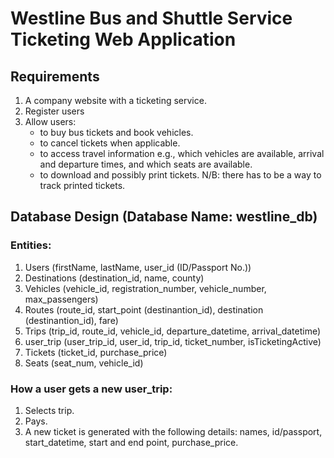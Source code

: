 
# Westline Bus and Shuttle Service Ticketing Web Application

## Requirements
1. A company website with a ticketing service.
2. Register users
3. Allow users:
    - to buy bus tickets and book vehicles.
    - to cancel tickets when applicable.
    - to access travel information e.g., which vehicles are available,
      arrival and departure times, and which seats are available.
    - to download and possibly print tickets.
        N/B: there has to be a way to track printed tickets.

## Database Design (Database Name: westline_db)
### Entities:
1. Users (firstName, lastName, user_id (ID/Passport No.))
2. Destinations (destination_id, name, county)
3. Vehicles (vehicle_id, registration_number, vehicle_number, max_passengers)
4. Routes (route_id, start_point (destinantion_id), destination (destinantion_id), fare)
5. Trips (trip_id, route_id, vehicle_id, departure_datetime, arrival_datetime)
6. user_trip (user_trip_id, user_id, trip_id, ticket_number, isTicketingActive)
7. Tickets (ticket_id, purchase_price)
8. Seats (seat_num, vehicle_id)

### How a user gets a new user_trip:
1. Selects trip.
2. Pays.
3. A new ticket is generated with the following details: 
    names, id/passport, start_datetime, start and end point, purchase_price.

